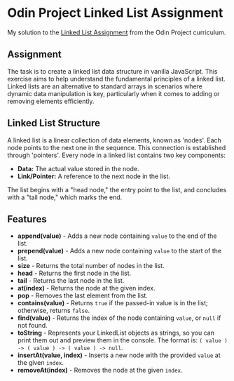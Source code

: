 # Odin Project Linked List Assignment

My solution to the [Linked List Assignment](https://www.theodinproject.com/lessons/javascript-linked-lists#solutions) from the Odin Project curriculum.

## Assignment

The task is to create a linked list data structure in vanilla JavaScript. This exercise aims to help understand the fundamental principles of a linked list. Linked lists are an alternative to standard arrays in scenarios where dynamic data manipulation is key, particularly when it comes to adding or removing elements efficiently.

## Linked List Structure

A linked list is a linear collection of data elements, known as 'nodes'. Each node points to the next one in the sequence. This connection is established through 'pointers'.
Every node in a linked list contains two key components:

- **Data:** The actual value stored in the node.
  <br>
- **Link/Pointer:** A reference to the next node in the list.
  <br>

The list begins with a "head node," the entry point to the list, and concludes with a "tail node," which marks the end.

## Features

- **append(value)** - Adds a new node containing `value` to the end of the list.
- **prepend(value)** - Adds a new node containing `value` to the start of the list.
- **size** - Returns the total number of nodes in the list.
- **head** - Returns the first node in the list.
- **tail** - Returns the last node in the list.
- **at(index)** - Returns the node at the given index.
- **pop** - Removes the last element from the list.
- **contains(value)** - Returns `true` if the passed-in value is in the list; otherwise, returns `false`.
- **find(value)** - Returns the index of the node containing `value`, or `null` if not found.
- **toString** - Represents your LinkedList objects as strings, so you can print them out and preview them in the console. The format is: `( value ) -> ( value ) -> ( value ) -> null`.
- **insertAt(value, index)** - Inserts a new node with the provided `value` at the given `index`.
- **removeAt(index)** - Removes the node at the given `index`.
